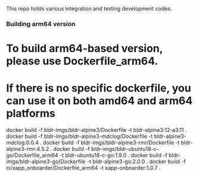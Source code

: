 This repo holds various integration and testing development codes.

### Building arm64 version ###
# To build arm64-based version, please use Dockerfile_arm64.
# If there is no specific dockerfile, you can use it on both amd64 and arm64 platforms

docker build -f bldr-imgs/bldr-alpine3/Dockerfile -t bldr-alpine3:12-a3.11 .
docker build -f bldr-imgs/bldr-alpine3-mdclog/Dockerfile -t bldr-alpine3-mdclog:0.0.4 .
docker build -f bldr-imgs/bldr-alpine3-rmr/Dockerfile -t bldr-alpine3-rmr:4.5.2 .
docker build -f bldr-imgs/bldr-ubuntu18-c-go/Dockerfile_arm64 -t bldr-ubuntu18-c-go:1.9.0 .
docker build -f bldr-imgs/bldr-alpine3-go/Dockerfile -t bldr-alpine3-go:2.0.0 .
docker build -f ci/xapp_onboarder/Dockerfile_arm64 -t xapp-onboarder:1.0.7 .

